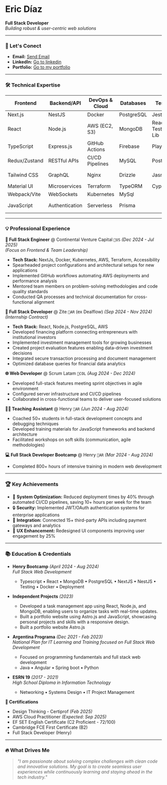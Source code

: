# Eric Díaz  
**Full Stack Developer**  
*Building robust & user-centric web solutions*

---

### 📍 Let's Conect  
- **Email:** [Send Email](mailto:ericdiazeuka@gmail.com)  
- **LinkedIn:** [Go to linkedin](http://www.linkedin.com/in/eric-diaz-euka)
- **Portfolio:** [Go to my portfolio](https://ericdiazportfolio.vercel.app)

---

### 🛠️ Technical Expertise  

| **Frontend**       | **Backend/API**     | **DevOps & Cloud** | **Databases**     | **Testing**       | **UX/UI Tools**   |
|--------------------|---------------------|--------------------|-------------------|-------------------|-------------------|
| Next.js            | NestJS              | Docker             | PostgreSQL        | Jest              | Figma            |
| React              | Node.js             | AWS (EC2, S3)      | MongoDB           | React Testing Lib | Adobe Photoshop  |
| TypeScript         | Express.js          | GitHub Actions     | Firebase          | Playwright        | Adobe Illustrator|
| Redux/Zustand      | RESTful APIs        | CI/CD Pipelines    | MySQL             | Postman           | User Testing     |
| Tailwind CSS       | GraphQL             | Nginx              | Drizzle           | Jasmine           | Responsive Design|
| Material UI        | Microservices       | Terraform          | TypeORM           | Cypress           | Accessibility    |
| Webpack/Vite       | WebSockets          | Kubernetes         | MySql             |                   | Wireframing      |
| JavaScript         | Authentication      | Serverless         | Prisma            |                   | Design Systems   |

---

### 💡 Professional Experience  

**🧩 Full Stack Engineer** @ Continental Venture Capital `📍US` *(Dec 2024 - Jul 2025)*  
*(Focus on Frontend & Team Leadership)*
- **Tech Stack:** NextJs, Docker, Kubernetes, AWS, Terraform, Accessibility
- Spearheaded project configurations and architectural setups for new applications  
- Implemented GitHub workflows automating AWS deployments and performance analysis  
- Mentored team members on problem-solving methodologies and code quality standards  
- Conducted QA processes and technical documentation for cross-functional alignment

**🚀 Full Stack Developer** @ Zite `📍AR` (ex Dealflow) *(Sep 2024 - Nov 2024)*  
*(Internship Contract)*  
- **Tech Stack:** React, Node.js, PostgreSQL, AWS  
- Developed financing platform connecting entrepreneurs with institutional investors  
- Implemented investment management tools for growing businesses  
- Created project evaluation features enabling data-driven investment decisions  
- Integrated secure transaction processing and document management  
- Optimized database queries for financial data analytics 

**🌐 Web Developer** @ Scrum Latam `📍COL` *(Aug 2024 - Dec 2024)*  
- Developed full-stack features meeting sprint objectives in agile environment  
- Configured server infrastructure and CI/CD pipelines  
- Collaborated in cross-functional teams to deliver user-focused solutions  

**👨‍🏫 Teaching Assistant** @ Henry `📍AR` *(Jun 2024 - Aug 2024)*  
- Coached 50+ students in full-stack development concepts and debugging techniques  
- Developed training materials for JavaScript frameworks and backend architecture  
- Facilitated workshops on soft skills (communication, agile methodologies)  

**💻 Full Stack Developer Bootcamp** @ Henry `📍AR` *(Mar 2024 - Aug 2024)*  
- Completed 800+ hours of intensive training in modern web development  

---

### 🏆 Key Achievements  
- 🚀 **System Optimization:** Reduced deployment times by 40% through automated CI/CD pipelines, saving 10+ hours per week for the team  
- 🔒 **Security:** Implemented JWT/OAuth authentication systems for enterprise applications  
- 🔗 **Integration:** Connected 15+ third-party APIs including payment gateways and analytics  
- 🎨 **UX Enhancement:** Redesigned UI components improving user engagement by 25%

---

### 📚 Education & Credentials  
- **Henry Bootcamp** *(April 2024 - Aug 2024)*  
  *Full Stack Web Development*  
  - Typescript • React • MongoDB • PostgreSQL • NextJS • NestJS • Testing • Docker • Deployment

- **Independent Projects** *(2023)*  
  - Developed a task management app using React, Node.js, and MongoDB, enabling users to organize tasks with real-time updates.
  - Built a portfolio website using Astro.js and JavaScript, showcasing personal projects and skills with a responsive design.
  - Built a portfolio website Astro.js

- **Argentina Programa** *(Dec 2021 - Feb 2023)*  
  *National Plan for IT Learning and Training focused on Full Stack Web Development*  
  - Focused on programming fundamentals and full stack web development
  - Java • Angular • Spring boot • Python

- **ESRN 19** *(2017 - 2021)*  
  *High School Diploma in Information Technology*  
  - Networking • Systems Design • IT Project Management

**📜 Certifications**  
- Design Thinking - Certiprof *(Feb 2025)*
- AWS Cloud Practitioner *(Expected: Sep 2025)*
- EF SET English Certificate (C2 Proficient - 72/100)  
- Cambridge FCE First Certificate (B2)  
- Full Stack Developer (Henry)  

---

### 🔥 What Drives Me  
> *"I am passionate about solving complex challenges with clean code and innovative solutions. My goal is to create seamless user experiences while continuously learning and staying ahead in the tech industry."*
